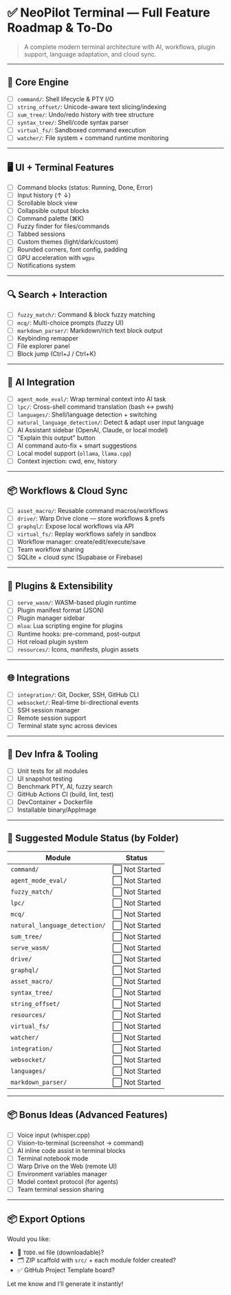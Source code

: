 # ✅ NeoPilot Terminal — Full Feature Roadmap & To-Do

> A complete modern terminal architecture with AI, workflows, plugin support, language adaptation, and cloud sync.

---

## 🧱 Core Engine

- [ ] `command/`: Shell lifecycle & PTY I/O
- [ ] `string_offset/`: Unicode-aware text slicing/indexing
- [ ] `sum_tree/`: Undo/redo history with tree structure
- [ ] `syntax_tree/`: Shell/code syntax parser
- [ ] `virtual_fs/`: Sandboxed command execution
- [ ] `watcher/`: File system + command runtime monitoring

---

## 🖥️ UI + Terminal Features

- [ ] Command blocks (status: Running, Done, Error)
- [ ] Input history (↑ ↓)
- [ ] Scrollable block view
- [ ] Collapsible output blocks
- [ ] Command palette (⌘K)
- [ ] Fuzzy finder for files/commands
- [ ] Tabbed sessions
- [ ] Custom themes (light/dark/custom)
- [ ] Rounded corners, font config, padding
- [ ] GPU acceleration with `wgpu`
- [ ] Notifications system

---

## 🔍 Search + Interaction

- [ ] `fuzzy_match/`: Command & block fuzzy matching
- [ ] `mcq/`: Multi-choice prompts (fuzzy UI)
- [ ] `markdown_parser/`: Markdown/rich text block output
- [ ] Keybinding remapper
- [ ] File explorer panel
- [ ] Block jump (Ctrl+J / Ctrl+K)

---

## 🧠 AI Integration

- [ ] `agent_mode_eval/`: Wrap terminal context into AI task
- [ ] `lpc/`: Cross-shell command translation (bash ↔ pwsh)
- [ ] `languages/`: Shell/language detection + switching
- [ ] `natural_language_detection/`: Detect & adapt user input language
- [ ] AI Assistant sidebar (OpenAI, Claude, or local model)
- [ ] "Explain this output" button
- [ ] AI command auto-fix + smart suggestions
- [ ] Local model support (`ollama`, `llama.cpp`)
- [ ] Context injection: cwd, env, history

---

## 📦 Workflows & Cloud Sync

- [ ] `asset_macro/`: Reusable command macros/workflows
- [ ] `drive/`: Warp Drive clone — store workflows & prefs
- [ ] `graphql/`: Expose local workflows via API
- [ ] `virtual_fs/`: Replay workflows safely in sandbox
- [ ] Workflow manager: create/edit/execute/save
- [ ] Team workflow sharing
- [ ] SQLite + cloud sync (Supabase or Firebase)

---

## 🧩 Plugins & Extensibility

- [ ] `serve_wasm/`: WASM-based plugin runtime
- [ ] Plugin manifest format (JSON)
- [ ] Plugin manager sidebar
- [ ] `mlua`: Lua scripting engine for plugins
- [ ] Runtime hooks: pre-command, post-output
- [ ] Hot reload plugin system
- [ ] `resources/`: Icons, manifests, plugin assets

---

## 🌐 Integrations

- [ ] `integration/`: Git, Docker, SSH, GitHub CLI
- [ ] `websocket/`: Real-time bi-directional events
- [ ] SSH session manager
- [ ] Remote session support
- [ ] Terminal state sync across devices

---

## 🔧 Dev Infra & Tooling

- [ ] Unit tests for all modules
- [ ] UI snapshot testing
- [ ] Benchmark PTY, AI, fuzzy search
- [ ] GitHub Actions CI (build, lint, test)
- [ ] DevContainer + Dockerfile
- [ ] Installable binary/AppImage

---

## 📁 Suggested Module Status (by Folder)

| Module                      | Status         |
|----------------------------|----------------|
| `command/`                 | ⬜ Not Started  |
| `agent_mode_eval/`         | ⬜ Not Started  |
| `fuzzy_match/`             | ⬜ Not Started  |
| `lpc/`                     | ⬜ Not Started  |
| `mcq/`                     | ⬜ Not Started  |
| `natural_language_detection/` | ⬜ Not Started  |
| `sum_tree/`                | ⬜ Not Started  |
| `serve_wasm/`              | ⬜ Not Started  |
| `drive/`                   | ⬜ Not Started  |
| `graphql/`                 | ⬜ Not Started  |
| `asset_macro/`             | ⬜ Not Started  |
| `syntax_tree/`             | ⬜ Not Started  |
| `string_offset/`           | ⬜ Not Started  |
| `resources/`               | ⬜ Not Started  |
| `virtual_fs/`              | ⬜ Not Started  |
| `watcher/`                 | ⬜ Not Started  |
| `integration/`             | ⬜ Not Started  |
| `websocket/`               | ⬜ Not Started  |
| `languages/`               | ⬜ Not Started  |
| `markdown_parser/`         | ⬜ Not Started  |

---

## 📦 Bonus Ideas (Advanced Features)

- [ ] Voice input (whisper.cpp)
- [ ] Vision-to-terminal (screenshot → command)
- [ ] AI inline code assist in terminal blocks
- [ ] Terminal notebook mode
- [ ] Warp Drive on the Web (remote UI)
- [ ] Environment variables manager
- [ ] Model context protocol (for agents)
- [ ] Team terminal session sharing

---

## 📦 Export Options

Would you like:
- 📁 `TODO.md` file (downloadable)?
- 🗂️ ZIP scaffold with `src/` + each module folder created?
- ✅ GitHub Project Template board?

Let me know and I’ll generate it instantly!
